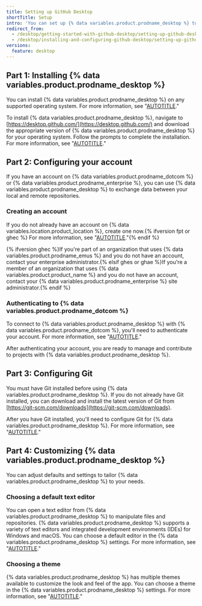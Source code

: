 ```yaml
---
title: Setting up GitHub Desktop
shortTitle: Setup
intro: 'You can set up {% data variables.product.prodname_desktop %} to suit your needs and contribute to projects.'
redirect_from:
  - /desktop/getting-started-with-github-desktop/setting-up-github-desktop
  - /desktop/installing-and-configuring-github-desktop/setting-up-github-desktop
versions:
  feature: desktop
---
```

## Part 1: Installing {% data variables.product.prodname_desktop %}

You can install {% data variables.product.prodname_desktop %} on any supported operating system. For more information, see "[AUTOTITLE](/desktop/installing-and-configuring-github-desktop/overview/supported-operating-systems-for-github-desktop)."

To install {% data variables.product.prodname_desktop %}, navigate to [https://desktop.github.com/](https://desktop.github.com/) and download the appropriate version of {% data variables.product.prodname_desktop %} for your operating system. Follow the prompts to complete the installation. For more information, see "[AUTOTITLE](/desktop/installing-and-configuring-github-desktop/installing-and-authenticating-to-github-desktop/installing-github-desktop)."

## Part 2: Configuring your account

If you have an account on {% data variables.product.prodname_dotcom %} or {% data variables.product.prodname_enterprise %}, you can use {% data variables.product.prodname_desktop %} to exchange data between your local and remote repositories.

### Creating an account

If you do not already have an account on {% data variables.location.product_location %}, create one now.{% ifversion fpt or ghec %} For more information, see "[AUTOTITLE](/get-started/signing-up-for-github/signing-up-for-a-new-github-account)."{% endif %}

{% ifversion ghec %}If you're part of an organization that uses {% data variables.product.prodname_emus %} and you do not have an account, contact your enterprise administrator.{% elsif ghes or ghae %}If you're a member of an organization that uses {% data variables.product.product_name %} and you do not have an account, contact your {% data variables.product.prodname_enterprise %} site administrator.{% endif %}

### Authenticating to {% data variables.product.prodname_dotcom %}

To connect to {% data variables.product.prodname_desktop %} with {% data variables.product.prodname_dotcom %}, you'll need to authenticate your account. For more information, see "[AUTOTITLE](/desktop/installing-and-configuring-github-desktop/installing-and-authenticating-to-github-desktop/authenticating-to-github-in-github-desktop)."

After authenticating your account, you are ready to manage and contribute to projects with {% data variables.product.prodname_desktop %}.

## Part 3: Configuring Git

You must have Git installed before using {% data variables.product.prodname_desktop %}. If you do not already have Git installed, you can download and install the latest version of Git from [https://git-scm.com/downloads](https://git-scm.com/downloads).

After you have Git installed, you'll need to configure Git for {% data variables.product.prodname_desktop %}. For more information, see "[AUTOTITLE](/desktop/installing-and-configuring-github-desktop/configuring-and-customizing-github-desktop/configuring-git-for-github-desktop)."

## Part 4: Customizing {% data variables.product.prodname_desktop %}

You can adjust defaults and settings to tailor {% data variables.product.prodname_desktop %} to your needs.

### Choosing a default text editor

You can open a text editor from {% data variables.product.prodname_desktop %} to manipulate files and repositories. {% data variables.product.prodname_desktop %} supports a variety of text editors and integrated development environments (IDEs) for Windows and macOS. You can choose a default editor in the {% data variables.product.prodname_desktop %} settings. For more information, see "[AUTOTITLE](/desktop/installing-and-configuring-github-desktop/configuring-and-customizing-github-desktop/configuring-a-default-editor-in-github-desktop)."

### Choosing a theme

{% data variables.product.prodname_desktop %} has multiple themes available to customize the look and feel of the app. You can choose a theme in the {% data variables.product.prodname_desktop %} settings. For more information, see "[AUTOTITLE](/desktop/installing-and-configuring-github-desktop/configuring-and-customizing-github-desktop/setting-a-theme-for-github-desktop)."

